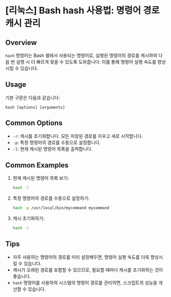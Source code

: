 # [리눅스] Bash hash 사용법: 명령어 경로 캐시 관리

## Overview
`hash` 명령어는 Bash 셸에서 사용되는 명령어로, 실행된 명령어의 경로를 캐시하여 다음 번 실행 시 더 빠르게 찾을 수 있도록 도와줍니다. 이를 통해 명령어 실행 속도를 향상시킬 수 있습니다.

## Usage
기본 구문은 다음과 같습니다:
```
hash [options] [arguments]
```

## Common Options
- `-r`: 캐시를 초기화합니다. 모든 저장된 경로를 지우고 새로 시작합니다.
- `-p`: 특정 명령어의 경로를 수동으로 설정합니다.
- `-l`: 현재 캐시된 명령어 목록을 출력합니다.

## Common Examples
1. 현재 캐시된 명령어 목록 보기:
   ```bash
   hash -l
   ```

2. 특정 명령어의 경로를 수동으로 설정하기:
   ```bash
   hash -p /usr/local/bin/mycommand mycommand
   ```

3. 캐시 초기화하기:
   ```bash
   hash -r
   ```

## Tips
- 자주 사용하는 명령어의 경로를 미리 설정해두면, 명령어 실행 속도를 더욱 향상시킬 수 있습니다.
- 캐시가 오래된 경로를 포함할 수 있으므로, 필요할 때마다 캐시를 초기화하는 것이 좋습니다.
- `hash` 명령어를 사용하여 시스템의 명령어 경로를 관리하면, 스크립트의 성능을 개선할 수 있습니다.